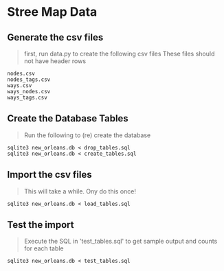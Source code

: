 # Stree Map Data

## Generate the csv files

> first, run data.py to create the following csv files
> These files should not have header rows

    nodes.csv
    nodes_tags.csv
    ways.csv
    ways_nodes.csv
    ways_tags.csv


## Create the Database Tables  

> Run the following to (re) create the database

    sqlite3 new_orleans.db < drop_tables.sql
    sqlite3 new_orleans.db < create_tables.sql


## Import the csv files

> This will take a while.  Ony do this once!

    sqlite3 new_orleans.db < load_tables.sql

## Test the import

> Execute the SQL in 'test\_tables.sql' to get sample output and counts for each table

    sqlite3 new_orleans.db < test_tables.sql
